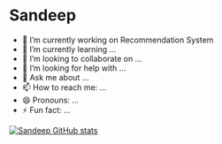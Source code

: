 # Sandeep
- 🔭 I’m currently working on Recommendation System
- 🌱 I’m currently learning ...
- 👯 I’m looking to collaborate on ...
- 🤔 I’m looking for help with ...
- 💬 Ask me about ...
- 📫 How to reach me: ...
- 😄 Pronouns: ...
- ⚡ Fun fact: ...

[![Sandeep GitHub stats](https://github-readme-stats.vercel.app/api?username=Sandeep-GitHubAccount)](https://github.com/Sandeep-GitHubAccount/github-readme-stats)
<!---
Sandeep-GitHubAccount/Sandeep is a ✨ special ✨ repository because its `README.md` (this file) appears on your GitHub profile.
You can click the Preview link to take a look at your changes.



--->


